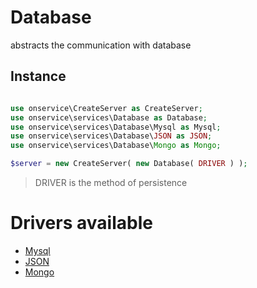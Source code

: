 


# Database
abstracts the communication with database

## Instance 

```php

use onservice\CreateServer as CreateServer;
use onservice\services\Database as Database;
use onservice\services\Database\Mysql as Mysql;
use onservice\services\Database\JSON as JSON;
use onservice\services\Database\Mongo as Mongo;

$server = new CreateServer( new Database( DRIVER ) );
```

> DRIVER is the method of persistence

# Drivers available

- [Mysql](help/database_mysql.md)
- [JSON](help/database_json.md)
- [Mongo](help/database_mongo.md)
